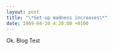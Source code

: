 ```yaml
---
layout: post
title: "\*Set-up madness increases\*"
date: 1969-04-20 4:20:00 +0100
---
```

Ok. Blog Test
